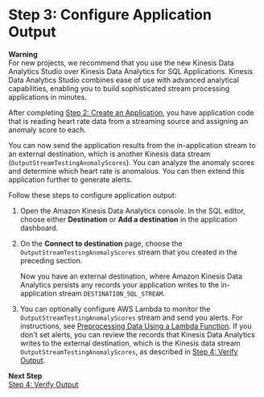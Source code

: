 # Step 3: Configure Application Output<a name="app-anomaly-create-ka-app-config-destination"></a>

**Warning**  
For new projects, we recommend that you use the new Kinesis Data Analytics Studio over Kinesis Data Analytics for SQL Applications\. Kinesis Data Analytics Studio combines ease of use with advanced analytical capabilities, enabling you to build sophisticated stream processing applications in minutes\.

After completing [Step 2: Create an Application](app-anom-score-create-app.md), you have application code that is reading heart rate data from a streaming source and assigning an anomaly score to each\. 

You can now send the application results from the in\-application stream to an external destination, which is another Kinesis data stream \(`OutputStreamTestingAnomalyScores`\)\. You can analyze the anomaly scores and determine which heart rate is anomalous\. You can then extend this application further to generate alerts\. 

Follow these steps to configure application output:



1. Open the Amazon Kinesis Data Analytics console\. In the SQL editor, choose either **Destination** or **Add a destination** in the application dashboard\. 

1. On the **Connect to destination** page, choose the `OutputStreamTestingAnomalyScores` stream that you created in the preceding section\.

   Now you have an external destination, where Amazon Kinesis Data Analytics persists any records your application writes to the in\-application stream `DESTINATION_SQL_STREAM`\. 

1. You can optionally configure AWS Lambda to monitor the `OutputStreamTestingAnomalyScores` stream and send you alerts\. For instructions, see [Preprocessing Data Using a Lambda Function](lambda-preprocessing.md)\. If you don't set alerts, you can review the records that Kinesis Data Analytics writes to the external destination, which is the Kinesis data stream `OutputStreamTestingAnomalyScores`, as described in [Step 4: Verify Output](app-anomaly-verify-output.md)\.

**Next Step**  
[Step 4: Verify Output](app-anomaly-verify-output.md)